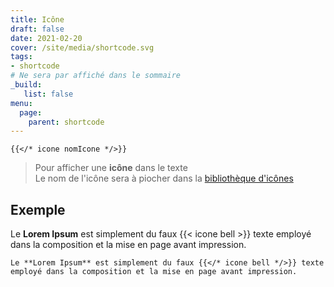 ```yaml
---
title: Icône
draft: false 
date: 2021-02-20 
cover: /site/media/shortcode.svg
tags:
- shortcode
# Ne sera par affiché dans le sommaire
_build:
   list: false
menu: 
  page:
    parent: shortcode
---
```


```go-html-template
{{</* icone nomIcone */>}}
```
<!--more-->
> Pour afficher une **icône** dans le texte  
Le nom de l'icône sera à piocher dans la [bibliothèque d'icônes](https://fomantic-ui.com/elements/icon.html)

## Exemple

Le **Lorem Ipsum** est simplement du faux {{< icone bell >}} texte employé dans la composition et la mise en page avant impression.

```go-html-template
Le **Lorem Ipsum** est simplement du faux {{</* icone bell */>}} texte employé dans la composition et la mise en page avant impression.
```
